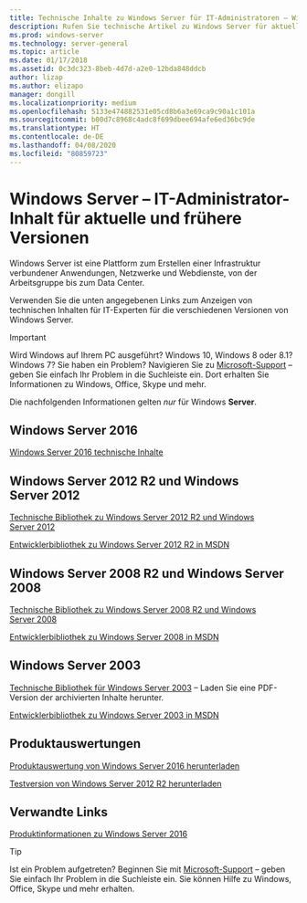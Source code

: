 ```yaml
---
title: Technische Inhalte zu Windows Server für IT-Administratoren – Windows Server
description: Rufen Sie technische Artikel zu Windows Server für aktuelle und frühere Versionen sowie Produktevaluierungen für IT-Experten ab.
ms.prod: windows-server
ms.technology: server-general
ms.topic: article
ms.date: 01/17/2018
ms.assetid: 0c3dc323-8beb-4d7d-a2e0-12bda848ddcb
author: lizap
ms.author: elizapo
manager: dongill
ms.localizationpriority: medium
ms.openlocfilehash: 5133e474882531e05cd8b6a3e69ca9c90a1c101a
ms.sourcegitcommit: b00d7c8968c4adc8f699dbee694afe6ed36bc9de
ms.translationtype: HT
ms.contentlocale: de-DE
ms.lasthandoff: 04/08/2020
ms.locfileid: "80859723"
---
```

# <a name="windows-server---it-administrator-content-for-current-and-previous-releases"></a>Windows Server – IT-Administrator-Inhalt für aktuelle und frühere Versionen

Windows Server ist eine Plattform zum Erstellen einer Infrastruktur verbundener Anwendungen, Netzwerke und Webdienste, von der Arbeitsgruppe bis zum Data Center.

Verwenden Sie die unten angegebenen Links zum Anzeigen von technischen Inhalten für IT-Experten für die verschiedenen Versionen von Windows Server.

> [!IMPORTANT]
> Wird Windows auf Ihrem PC ausgeführt? Windows 10, Windows 8 oder 8.1? Windows 7? Sie haben ein Problem? Navigieren Sie zu [Microsoft-Support](https://support.microsoft.com) – geben Sie einfach Ihr Problem in die Suchleiste ein. Dort erhalten Sie Informationen zu Windows, Office, Skype und mehr. 
> 
> Die nachfolgenden Informationen gelten *nur* für Windows **Server**.

## <a name="windows-server-2016"></a>Windows Server 2016

[Windows Server 2016 technische Inhalte](windows-server-2016.md)

## <a name="windows-server-2012-r2-and-windows-server-2012"></a>Windows Server 2012 R2 und Windows Server 2012

[Technische Bibliothek zu Windows Server 2012 R2 und Windows Server 2012](/previous-versions/windows/it-pro/windows-server-2012-R2-and-2012/) 

[Entwicklerbibliothek zu Windows Server 2012 R2 in MSDN](https://msdn.microsoft.com/library/dn609939(v=vs.85).aspx) 

## <a name="windows-server-2008-r2-and-windows-server-2008"></a>Windows Server 2008 R2 und Windows Server 2008

[Technische Bibliothek zu Windows Server 2008 R2 und Windows Server 2008](/previous-versions/windows/it-pro/windows-server-2008-R2-and-2008)
 
[Entwicklerbibliothek zu Windows Server 2008 in MSDN](https://msdn.microsoft.com/library/hh738539.aspx) 

## <a name="windows-server-2003"></a>Windows Server 2003

[Technische Bibliothek für Windows Server 2003](https://www.microsoft.com/download/details.aspx?id=53314) – Laden Sie eine PDF-Version der archivierten Inhalte herunter.

[Entwicklerbibliothek zu Windows Server 2003 in MSDN](https://msdn.microsoft.com/library/dn792549.aspx)

## <a name="product-evaluations"></a>Produktauswertungen

[Produktauswertung von Windows Server 2016 herunterladen](https://www.microsoft.com/evalcenter/evaluate-windows-server-2016?i=1) 

[Testversion von Windows Server 2012 R2 herunterladen](https://www.microsoft.com/evalcenter/evaluate-windows-server-2012-r2) 

## <a name="related-links"></a>Verwandte Links
[Produktinformationen zu Windows Server 2016](https://www.microsoft.com/cloud-platform/windows-server) 

> [!TIP]
> Ist ein Problem aufgetreten? Beginnen Sie mit [Microsoft-Support](https://support.microsoft.com) – geben Sie einfach Ihr Problem in die Suchleiste ein. Sie können Hilfe zu Windows, Office, Skype und mehr erhalten. 

